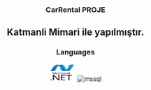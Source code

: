 <div  align="center">


<h3>CarRental PROJE</h3>
<h2>Katmanli Mimari ile yapılmıştır.</h2>

<h3 >Languages</h3>
<img src="https://raw.githubusercontent.com/devicons/devicon/master/icons/dot-net/dot-net-original-wordmark.svg" alt="dotnet" width="60" height="40"/> 
<img src="https://cdn.worldvectorlogo.com/logos/microsoft-sql-server.svg" alt="mssql" width="60" height="40"/>



</div>
